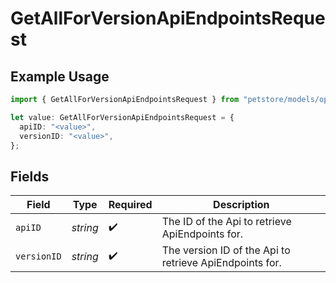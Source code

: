 # GetAllForVersionApiEndpointsRequest

## Example Usage

```typescript
import { GetAllForVersionApiEndpointsRequest } from "petstore/models/operations";

let value: GetAllForVersionApiEndpointsRequest = {
  apiID: "<value>",
  versionID: "<value>",
};
```

## Fields

| Field                                                   | Type                                                    | Required                                                | Description                                             |
| ------------------------------------------------------- | ------------------------------------------------------- | ------------------------------------------------------- | ------------------------------------------------------- |
| `apiID`                                                 | *string*                                                | :heavy_check_mark:                                      | The ID of the Api to retrieve ApiEndpoints for.         |
| `versionID`                                             | *string*                                                | :heavy_check_mark:                                      | The version ID of the Api to retrieve ApiEndpoints for. |